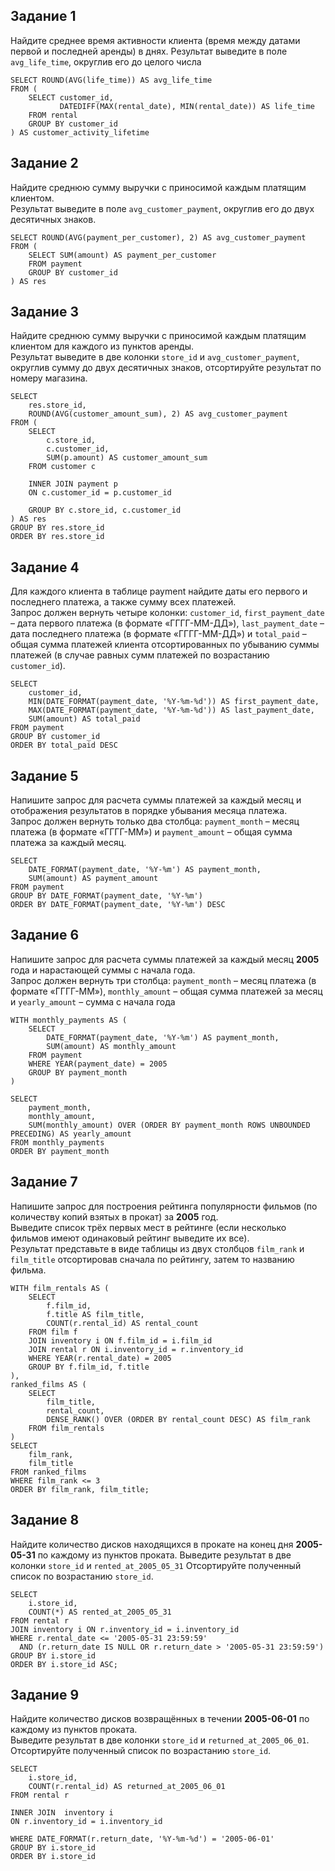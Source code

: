 ## Задание 1
Найдите среднее время активности клиента (время между датами первой и последней аренды) в днях.
Результат выведите в поле `avg_life_time`, округлив его до целого числа
```
SELECT ROUND(AVG(life_time)) AS avg_life_time
FROM (
    SELECT customer_id,
           DATEDIFF(MAX(rental_date), MIN(rental_date)) AS life_time
    FROM rental
    GROUP BY customer_id
) AS customer_activity_lifetime
```

## Задание 2
Найдите среднюю сумму выручки с приносимой каждым платящим клиентом. \
Результат выведите в поле `avg_customer_payment`, округлив его до двух десятичных знаков.
```
SELECT ROUND(AVG(payment_per_customer), 2) AS avg_customer_payment
FROM (
    SELECT SUM(amount) AS payment_per_customer
    FROM payment
    GROUP BY customer_id
) AS res
```

## Задание 3
Найдите среднюю сумму выручки с приносимой каждым платящим клиентом для каждого из пунктов аренды. \
Результат выведите в две колонки `store_id` и `avg_customer_payment`, округлив сумму до двух десятичных знаков, отсортируйте результат по номеру магазина.
```
SELECT 
    res.store_id,
    ROUND(AVG(customer_amount_sum), 2) AS avg_customer_payment
FROM (
    SELECT
        c.store_id,
        c.customer_id,
        SUM(p.amount) AS customer_amount_sum
    FROM customer c
    
    INNER JOIN payment p
    ON c.customer_id = p.customer_id
    
    GROUP BY c.store_id, c.customer_id
) AS res
GROUP BY res.store_id
ORDER BY res.store_id
```

## Задание 4
Для каждого клиента в таблице payment найдите даты его первого и последнего платежа, а также сумму всех платежей. \
Запрос должен вернуть четыре колонки: `customer_id`, `first_payment_date` – дата первого платежа (в формате «ГГГГ-ММ-ДД»), `last_payment_date` – дата последнего платежа (в формате «ГГГГ-ММ-ДД») и `total_paid` – общая сумма платежей клиента отсортированных по убыванию суммы платежей (в случае равных сумм платежей по возрастанию `customer_id`).
```
SELECT 
    customer_id,
    MIN(DATE_FORMAT(payment_date, '%Y-%m-%d')) AS first_payment_date,
    MAX(DATE_FORMAT(payment_date, '%Y-%m-%d')) AS last_payment_date,
    SUM(amount) AS total_paid
FROM payment
GROUP BY customer_id
ORDER BY total_paid DESC
```

## Задание 5
Напишите запрос для расчета суммы платежей за каждый месяц и отображения результатов в порядке убывания месяца платежа. \
Запрос должен вернуть только два столбца: `payment_month` – месяц платежа (в формате «ГГГГ-ММ») и `payment_amount` – общая сумма платежа за каждый месяц.
```
SELECT 
    DATE_FORMAT(payment_date, '%Y-%m') AS payment_month,
    SUM(amount) AS payment_amount
FROM payment
GROUP BY DATE_FORMAT(payment_date, '%Y-%m')
ORDER BY DATE_FORMAT(payment_date, '%Y-%m') DESC
```

## Задание 6
Напишите запрос для расчета суммы платежей за каждый месяц **2005** года и нарастающей суммы с начала года. \
Запрос должен вернуть три столбца: `payment_month` – месяц платежа (в формате «ГГГГ-ММ»), `monthly_amount` – общая сумма платежей за месяц и `yearly_amount` – сумма с начала года
```
WITH monthly_payments AS (
    SELECT
        DATE_FORMAT(payment_date, '%Y-%m') AS payment_month,
        SUM(amount) AS monthly_amount
    FROM payment
    WHERE YEAR(payment_date) = 2005
    GROUP BY payment_month
)

SELECT
    payment_month,
    monthly_amount,
    SUM(monthly_amount) OVER (ORDER BY payment_month ROWS UNBOUNDED PRECEDING) AS yearly_amount
FROM monthly_payments
ORDER BY payment_month
```

## Задание 7
Напишите запрос для построения рейтинга популярности фильмов (по количеству копий взятых в прокат) за **2005** год. \
Выведите список трёх первых мест в рейтинге (если несколько фильмов имеют одинаковый рейтинг выведите их все). \
Результат представьте в виде таблицы из двух столбцов `film_rank` и `film_title` отсортировав сначала по рейтингу, затем то названию фильма.
```
WITH film_rentals AS (
    SELECT
        f.film_id,
        f.title AS film_title,
        COUNT(r.rental_id) AS rental_count
    FROM film f
    JOIN inventory i ON f.film_id = i.film_id
    JOIN rental r ON i.inventory_id = r.inventory_id
    WHERE YEAR(r.rental_date) = 2005
    GROUP BY f.film_id, f.title
),
ranked_films AS (
    SELECT
        film_title,
        rental_count,
        DENSE_RANK() OVER (ORDER BY rental_count DESC) AS film_rank
    FROM film_rentals
)
SELECT
    film_rank,
    film_title
FROM ranked_films
WHERE film_rank <= 3
ORDER BY film_rank, film_title;
```

## Задание 8
Найдите количество дисков находящихся в прокате на конец дня **2005-05-31** по каждому из пунктов проката. Выведите результат в две колонки
`store_id` и `rented_at_2005_05_31` Отсортируйте полученный список по возрастанию `store_id`.
```
SELECT 
    i.store_id, 
    COUNT(*) AS rented_at_2005_05_31
FROM rental r
JOIN inventory i ON r.inventory_id = i.inventory_id
WHERE r.rental_date <= '2005-05-31 23:59:59'
  AND (r.return_date IS NULL OR r.return_date > '2005-05-31 23:59:59')
GROUP BY i.store_id
ORDER BY i.store_id ASC;
```

## Задание 9
Найдите количество дисков возвращённых в течении **2005-06-01** по каждому из пунктов проката. \
Выведите результат в две колонки `store_id` и `returned_at_2005_06_01`. Отсортируйте полученный список по возрастанию `store_id`.

```
SELECT
    i.store_id,
    COUNT(r.rental_id) AS returned_at_2005_06_01
FROM rental r

INNER JOIN  inventory i
ON r.inventory_id = i.inventory_id

WHERE DATE_FORMAT(r.return_date, '%Y-%m-%d') = '2005-06-01'
GROUP BY i.store_id
ORDER BY i.store_id
```